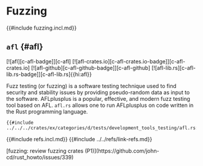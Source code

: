 # Fuzzing

{{#include fuzzing.incl.md}}

## `afl` {#afl}

[![afl][c-afl-badge]][c-afl] [![afl-crates.io][c-afl-crates.io-badge]][c-afl-crates.io] [![afl-github][c-afl-github-badge]][c-afl-github] [![afl-lib.rs][c-afl-lib.rs-badge]][c-afl-lib.rs]{{hi:afl}}

Fuzz testing (or fuzzing) is a software testing technique used to find security and stability issues by providing pseudo-random data as input to the software. AFLplusplus is a popular, effective, and modern fuzz testing tool based on AFL. `afl.rs` allows one to run AFLplusplus on code written in the Rust programming language.

```rust,editable
{{#include ../../../crates/ex/categories/d/tests/development_tools_testing/afl.rs:example}}
```

{{#include refs.incl.md}}
{{#include ../../refs/link-refs.md}}

<div class="hidden">
[fuzzing: review fuzzing crates (P1)](https://github.com/john-cd/rust_howto/issues/339)

</div>
